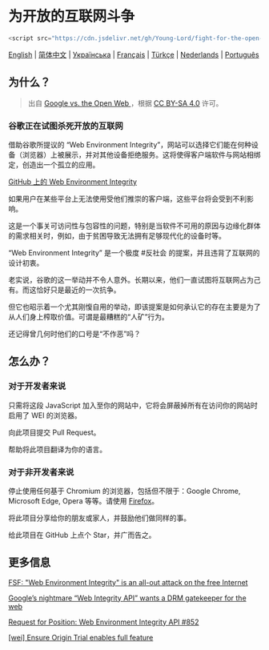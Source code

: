 # 为开放的互联网斗争

```javascript
<script src="https://cdn.jsdelivr.net/gh/Young-Lord/fight-for-the-open-web@main/openweb.js" defer async></script>
```

[English](./README.md) | [简体中文](./README.zh-CN.md) | [Українська](./README.uk-UA.md) | [Français](./README.fr-FR.md) | [Türkçe](./README.tr.md) | [Nederlands](./README.nl-NL.md) |
[Português](./README.pt-BR.md)

## 为什么？

> 出自 [Google vs. the Open Web
](https://interpeer.io/blog/2023/07/google-vs-the-open-web/)，根据 [CC BY-SA 4.0](https://creativecommons.org/licenses/by-sa/4.0) 许可。

### 谷歌正在试图杀死开放的互联网

借助谷歌所提议的 “Web Environment Integrity”，网站可以选择它们能在何种设备（浏览器）上被展示，并对其他设备拒绝服务。这将使得客户端软件与网站相绑定，创造出一个孤立的应用。

[GitHub 上的 Web Environment Integrity](https://github.com/RupertBenWiser/Web-Environment-Integrity/blob/main/explainer.md)

如果用户在某些平台上无法使用受他们推崇的客户端，这些平台将会受到不利影响。

这是一个事关可访问性与包容性的问题，特别是当软件不可用的原因与边缘化群体的需求相关时，例如，由于贫困导致无法拥有足够现代化的设备时等。

“Web Environment Integrity” 是一个极度 #反社会 的提案，并且违背了互联网的设计初衷。

老实说，谷歌的这一举动并不令人意外。长期以来，他们一直试图将互联网占为己有。而这恰好只是最近的一次抗争。

但它也昭示着一个尤其刚愎自用的举动，即该提案是如何承认它的存在主要是为了从人们身上榨取价值。可谓是最糟糕的“人矿”行为。

还记得曾几何时他们的口号是“不作恶”吗？

## 怎么办？

### 对于开发者来说

只需将这段 JavaScript 加入至你的网站中，它将会屏蔽掉所有在访问你的网站时启用了 WEI 的浏览器。

向此项目提交 Pull Request。

帮助将此项目翻译为你的语言。

### 对于非开发者来说

停止使用任何基于 Chromium 的浏览器，包括但不限于：Google Chrome, Microsoft Edge, Opera 等等。请使用 [Firefox](https://www.mozilla.org/zh-CN/firefox/new/)。

将此项目分享给你的朋友或家人，并鼓励他们做同样的事。

给此项目在 GitHub 上点个 Star，并广而告之。

## 更多信息

[FSF: "Web Environment Integrity" is an all-out attack on the free Internet](https://www.fsf.org/blogs/community/web-environment-integrity-is-an-all-out-attack-on-the-free-internet)

[Google’s nightmare “Web Integrity API” wants a DRM gatekeeper for the web](https://arstechnica.com/gadgets/2023/07/googles-web-integrity-api-sounds-like-drm-for-the-web/)

[Request for Position: Web Environment Integrity API #852](https://github.com/mozilla/standards-positions/issues/852)

[\[wei\] Ensure Origin Trial enables full feature](https://github.com/chromium/chromium/commit/6f47a22906b2899412e79a2727355efa9cc8f5bd)

